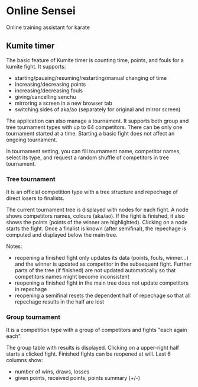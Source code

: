 # Online Sensei

Online training assistant for karate

## Kumite timer

The basic feature of Kumite timer is counting time, points, and fouls
for a kumite fight. It supports:

- starting/pausing/resuming/restarting/manual changing of time
- increasing/decreasing points
- increasing/decreasing fouls
- giving/cancelling senchu
- mirroring a screen in a new browser tab
- switching sides of aka/ao (separately for original and mirror screen)

The application can also manage a tournament. It supports both group
and tree tournament types with up to 64 competitors. There can be only
one tournament started at a time. Starting a basic fight does not affect
an ongoing tournament.

In tournament setting, you can fill tournament name, competitor names,
select its type, and request a random shuffle of competitors in tree
tournament.

### Tree tournament

It is an official competition type with a tree structure and repechage of direct
losers to finalists.

The current tournament tree is displayed with nodes for each fight.
A node shows competitors names, colours (aka/ao). If the fight is finished,
it also shows the points (points of the winner are highlighted).
Clicking on a node starts the fight. Once a finalist is known (after
semifinal), the repechage is computed and displayed below the main tree.

Notes:

- reopening a finished fight only updates its data (points, fouls, winner...)
and the winner is updated as competitor in the subsequent fight. Further
parts of the tree (if finished) are not updated automatically so that competitors
names might become inconsistent
- reopening a finished fight in the main tree does not update competitors
in repechage
- reopening a semifinal resets the dependent half of repechage so that
all repechage results in the half are lost

### Group tournament

It is a competition type with a group of competitors and fights
"each again each".

The group table with results is displayed. Clicking on a upper-right
half starts a clicked fight. Finished fights can be reopened at will.
Last 6 columns show:
- number of wins, draws, losses
- given points, received points, points summary (+/-)
